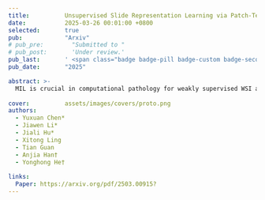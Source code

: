 ```yaml
---
title:          Unsupervised Slide Representation Learning via Patch-Text Contrast in Computational Pathology
date:           2025-03-26 00:01:00 +0800
selected:       true
pub:            "Arxiv"
# pub_pre:        "Submitted to "
# pub_post:       'Under review.'
pub_last:       ' <span class="badge badge-pill badge-custom badge-secondary">Conference</span>'
pub_date:       "2025"

abstract: >-
  MIL is crucial in computational pathology for weakly supervised WSI analysis, but long-tailed distributions cause class imbalance issues. We propose an ensemble learning method with shared aggregators and consistency constraints to reduce class imbalance impact. Additionally, we introduce a multimodal distillation framework using pre-trained text encoders to enhance feature extraction. Our method, MDE-MIL, integrates multiple expert branches and achieves superior performance on Camelyon+-LT and PANDA-LT datasets.
  
cover:          assets/images/covers/proto.png
authors:
  - Yuxuan Chen*
  - Jiawen Li*
  - Jiali Hu*
  - Xitong Ling
  - Tian Guan
  - Anjia Han†
  - Yonghong He†
  
links:
  Paper: https://arxiv.org/pdf/2503.00915?
---
```



